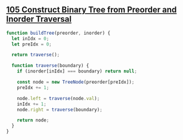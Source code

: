 ## [105 Construct Binary Tree from Preorder and Inorder Traversal](https://leetcode.com/problems/construct-binary-tree-from-preorder-and-inorder-traversal/description/)

<!-- notecardId: 1742488892985 -->

```js
function buildTree(preorder, inorder) {
  let inIdx = 0;
  let preIdx = 0;

  return traverse();

  function traverse(boundary) {
    if (inorder[inIdx] === boundary) return null;

    const node = new TreeNode(preorder[preIdx]);
    preIdx += 1;

    node.left = traverse(node.val);
    inIdx += 1;
    node.right = traverse(boundary);

    return node;
  }
}
```
